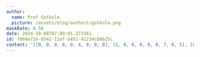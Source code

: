 ```yaml
---
author:
  name: Prof Gotkola
  picture: /assets/blog/authors/gotkola.png
maskRate: 0.58
date: 2024-10-08T07:00:01.273361
id: f004e72e-8542-11ef-b451-41234cb8625c
content: '[[0, 0, 0, 0, 0, 4, 0, 0, 0], [1, 0, 0, 0, 0, 0, 7, 0, 5], [0, 0, 0, 0, 0, 0, 0, 0, 3], [7, 0, 0, 3, 0, 0, 0, 5, 6], [5, 0, 6, 4, 0, 0, 1, 0, 8], [8, 0, 9, 1, 0, 6, 3, 7, 2], [4, 2, 1, 0, 0, 0, 0, 0, 0], [6, 8, 0, 2, 4, 5, 0, 3, 0], [3, 0, 5, 7, 0, 1, 0, 8, 0]]'
---
```

